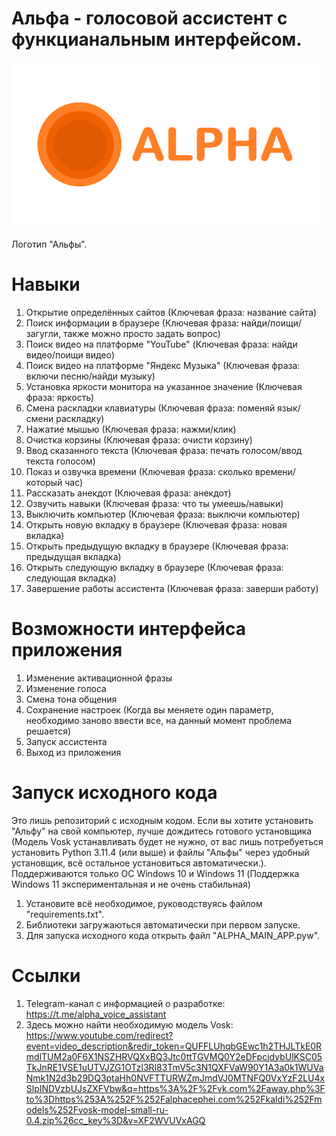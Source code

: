 # Альфа - голосовой ассистент с функцианальным интерфейсом.
![screenshot](https://github.com/maxstepashka/Alpha-voice-assistant/blob/main/Alpha_voice_assistant_logo.png)

Логотип "Альфы".
# Навыки
1) Открытие определённых сайтов (Ключевая фраза: название сайта)
2) Поиск информации в браузере (Ключевая фраза: найди/поищи/загугли, также можно просто задать вопрос)
3) Поиск видео на платформе "YouTube" (Ключевая фраза: найди видео/поищи видео)
4) Поиск видео на платформе "Яндекс Музыка" (Ключевая фраза: включи песню/найди музыку)
5) Установка яркости монитора на указанное значение (Ключевая фраза: яркость)
6) Смена раскладки клавиатуры (Ключевая фраза: поменяй язык/смени раскладку)
7) Нажатие мышью (Ключевая фраза: нажми/клик)
8) Очистка корзины (Ключевая фраза: очисти корзину)
9) Ввод сказанного текста (Ключевая фраза: печать голосом/ввод текста голосом)
10) Показ и озвучка времени (Ключевая фраза: сколько времени/который час)
11) Рассказать анекдот (Ключевая фраза: анекдот)
12) Озвучить навыки (Ключевая фраза: что ты умеешь/навыки)
13) Выключить компьютер (Ключевая фраза: выключи компьютер)
14) Открыть новую вкладку в браузере (Ключевая фраза: новая вкладка)
15) Открыть предыдущую вкладку в браузере (Ключевая фраза: предыдущая вкладка)
16) Открыть следующую вкладку в браузере (Ключевая фраза: следующая вкладка)
17) Завершение работы ассистента (Ключевая фраза: заверши работу)
# Возможности интерфейса приложения
1) Изменение активационной фразы
2) Изменение голоса
3) Смена тона общения
4) Сохранение настроек (Когда вы меняете один параметр, необходимо заново ввести все, на данный момент проблема решается)
5) Запуск ассистента
6) Выход из приложения
# Запуск исходного кода
Это лишь репозиторий с исходным кодом. Если вы хотите установить "Альфу" на свой компьютер, лучше дождитесь готового установщика (Модель Vosk устанавливать будет не нужно, от вас лишь потребуеться установить Python 3.11.4 (или выше) и файлы "Альфы" через удобный установщик, всё остальное установиться автоматически.).
Поддерживаются только ОС Windows 10 и Windows 11 (Поддержка Windows 11 экспериментальная и не очень стабильная)
1) Установите всё необходимое, руководствуясь файлом "requirements.txt".
2) Библиотеки загружаються автоматически при первом запуске.
3) Для запуска исходного кода открыть файл "ALPHA_MAIN_APP.pyw".
# Ссылки
1) Telegram-канал с информацией о разработке: https://t.me/alpha_voice_assistant
2) Здесь можно найти необходимую модель Vosk: https://www.youtube.com/redirect?event=video_description&redir_token=QUFFLUhqbGEwc1h2THJLTkE0RmdlTUM2a0F6X1NSZHRVQXxBQ3Jtc0ttTGVMQ0Y2eDFpcjdybUlKSC05TkJnRE1VSE1uUTVJZG1OTzl3Rl83TmV5c3N1QXFVaW90Y1A3a0k1WUVaNmk1N2d3b29DQ3ptaHh0NVFTTURWZmJmdVJ0MTNFQ0VxYzF2LU4xSlpINDVzbUJsZXFVbw&q=https%3A%2F%2Fvk.com%2Faway.php%3Fto%3Dhttps%253A%252F%252Falphacephei.com%252Fkaldi%252Fmodels%252Fvosk-model-small-ru-0.4.zip%26cc_key%3D&v=XF2WVUVxAGQ
